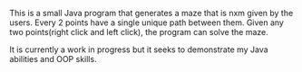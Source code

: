 This is a small Java program that generates a maze that is nxm given by the users. Every 2 points have a single unique path between them. Given any two points(right click and left click), the program can solve the maze.

It is currently a work in progress but it seeks to demonstrate my Java abilities and OOP skills.
